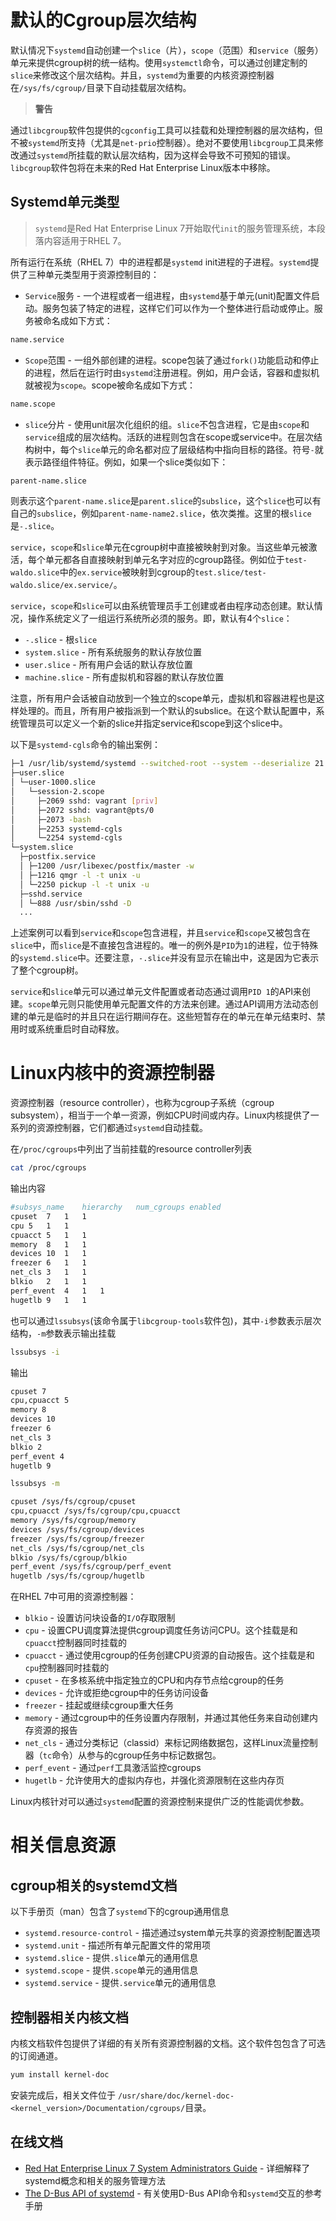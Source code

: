 # 默认的Cgroup层次结构

默认情况下`systemd`自动创建一个`slice`（片），`scope`（范围）和`service`（服务）单元来提供cgroup树的统一结构。使用`systemctl`命令，可以通过创建定制的`slice`来修改这个层次结构。并且，`systemd`为重要的内核资源控制器在`/sys/fs/cgroup/`目录下自动挂载层次结构。

> **警告**

通过`libcgroup`软件包提供的`cgconfig`工具可以挂载和处理控制器的层次结构，但不被`systemd`所支持（尤其是`net-prio`控制器）。绝对不要使用`libcgroup`工具来修改通过`systemd`所挂载的默认层次结构，因为这样会导致不可预知的错误。`libcgroup`软件包将在未来的Red Hat Enterprise Linux版本中移除。

## Systemd单元类型

> `systemd`是Red Hat Enterprise Linux 7开始取代`init`的服务管理系统，本段落内容适用于RHEL 7。

所有运行在系统（RHEL 7）中的进程都是`systemd` init进程的子进程。`systemd`提供了三种单元类型用于资源控制目的：

* `Service`服务 - 一个进程或者一组进程，由`systemd`基于单元(unit)配置文件启动。服务包装了特定的进程，这样它们可以作为一个整体进行启动或停止。服务被命名成如下方式：

```bash
name.service
```

* `Scope`范围 - 一组外部创建的进程。scope包装了通过`fork()`功能启动和停止的进程，然后在运行时由`systemd`注册进程。例如，用户会话，容器和虚拟机就被视为`scope`。scope被命名成如下方式：

```bash
name.scope
```

* `slice`分片 - 使用unit层次化组织的组。`slice`不包含进程，它是由`scope`和`service`组成的层次结构。活跃的进程则包含在scope或service中。在层次结构树中，每个`slice`单元的命名都对应了层级结构中指向目标的路径。符号`-`就表示路径组件特征。例如，如果一个slice类似如下：

```bash
parent-name.slice
```

则表示这个`parent-name.slice`是`parent.slice`的`subslice`，这个`slice`也可以有自己的`subslice`，例如`parent-name-name2.slice`，依次类推。这里的根`slice`是`-.slice`。

`service`，`scope`和`slice`单元在cgroup树中直接被映射到对象。当这些单元被激活，每个单元都各自直接映射到单元名字对应的cgroup路径。例如位于`test-waldo.slice`中的`ex.service`被映射到cgroup的`test.slice/test-waldo.slice/ex.service/`。

`service`，`scope`和`slice`可以由系统管理员手工创建或者由程序动态创建。默认情况，操作系统定义了一组运行系统所必须的服务。即，默认有4个`slice`：

* `-.slice` - 根`slice`
* `system.slice` - 所有系统服务的默认存放位置
* `user.slice` - 所有用户会话的默认存放位置
* `machine.slice` - 所有虚拟机和容器的默认存放位置

注意，所有用户会话被自动放到一个独立的scope单元，虚拟机和容器进程也是这样处理的。而且，所有用户被指派到一个默认的subslice。在这个默认配置中，系统管理员可以定义一个新的slice并指定service和scope到这个slice中。

以下是`systemd-cgls`命令的输出案例：

```bash
├─1 /usr/lib/systemd/systemd --switched-root --system --deserialize 21
├─user.slice
│ └─user-1000.slice
│   └─session-2.scope
│     ├─2069 sshd: vagrant [priv]
│     ├─2072 sshd: vagrant@pts/0
│     ├─2073 -bash
│     ├─2253 systemd-cgls
│     └─2254 systemd-cgls
└─system.slice
  ├─postfix.service
  │ ├─1200 /usr/libexec/postfix/master -w
  │ ├─1216 qmgr -l -t unix -u
  │ └─2250 pickup -l -t unix -u
  ├─sshd.service
  │ └─888 /usr/sbin/sshd -D
  ...
```

上述案例可以看到`service`和`scope`包含进程，并且`service`和`scope`又被包含在`slice`中，而`slice`是不直接包含进程的。唯一的例外是`PID`为`1`的进程，位于特殊的`systemd.slice`中。还要注意，`-.slice`并没有显示在输出中，这是因为它表示了整个cgroup树。

`service`和`slice`单元可以通过单元文件配置或者动态通过调用`PID 1`的API来创建。`scope`单元则只能使用单元配置文件的方法来创建。通过API调用方法动态创建的单元是临时的并且只在运行期间存在。这些短暂存在的单元在单元结束时、禁用时或系统重启时自动释放。

# Linux内核中的资源控制器

资源控制器（resource controller），也称为cgroup子系统（cgroup subsystem），相当于一个单一资源，例如CPU时间或内存。Linux内核提供了一系列的资源控制器，它们都通过`systemd`自动挂载。

在`/proc/cgroups`中列出了当前挂载的resource controller列表

```bash
cat /proc/cgroups
```

输出内容

```bash
#subsys_name	hierarchy	num_cgroups	enabled
cpuset	7	1	1
cpu	5	1	1
cpuacct	5	1	1
memory	8	1	1
devices	10	1	1
freezer	6	1	1
net_cls	3	1	1
blkio	2	1	1
perf_event	4	1	1
hugetlb	9	1	1
```

也可以通过`lssubsys`(该命令属于`libcgroup-tools`软件包)，其中`-i`参数表示层次结构，`-m`参数表示输出挂载

```bash
lssubsys -i
```

输出

```bash
cpuset 7
cpu,cpuacct 5
memory 8
devices 10
freezer 6
net_cls 3
blkio 2
perf_event 4
hugetlb 9
```

```bash
lssubsys -m
```

```bash
cpuset /sys/fs/cgroup/cpuset
cpu,cpuacct /sys/fs/cgroup/cpu,cpuacct
memory /sys/fs/cgroup/memory
devices /sys/fs/cgroup/devices
freezer /sys/fs/cgroup/freezer
net_cls /sys/fs/cgroup/net_cls
blkio /sys/fs/cgroup/blkio
perf_event /sys/fs/cgroup/perf_event
hugetlb /sys/fs/cgroup/hugetlb
```

在RHEL 7中可用的资源控制器：

* `blkio` - 设置访问块设备的`I/O`存取限制
* `cpu` - 设置CPU调度算法提供cgroup调度任务访问CPU。这个挂载是和`cpuacct`控制器同时挂载的
* `cpuacct` - 通过使用cgroup的任务创建CPU资源的自动报告。这个挂载是和`cpu`控制器同时挂载的
* `cpuset` - 在多核系统中指定独立的CPU和内存节点给cgroup的任务
* `devices` - 允许或拒绝cgroup中的任务访问设备
* `freezer` - 挂起或继续cgroup重大任务
* `memory` - 通过cgroup中的任务设置内存限制，并通过其他任务来自动创建内存资源的报告
* `net_cls` - 通过分类标记（classid）来标记网络数据包，这样Linux流量控制器（`tc`命令）从参与的cgroup任务中标记数据包。
* `perf_event` - 通过`perf`工具激活监控cgroups
* `hugetlb` - 允许使用大的虚拟内存也，并强化资源限制在这些内存页

Linux内核针对可以通过`systemd`配置的资源控制来提供广泛的性能调优参数。

# 相关信息资源

## cgroup相关的systemd文档

以下手册页（man）包含了`systemd`下的cgroup通用信息

* `systemd.resource-control` - 描述通过system单元共享的资源控制配置选项
* `systemd.unit` - 描述所有单元配置文件的常用项
* `systemd.slice` - 提供`.slice`单元的通用信息
* `systemd.scope` - 提供`.scope`单元的通用信息
* `systemd.service` - 提供`.service`单元的通用信息

## 控制器相关内核文档

内核文档软件包提供了详细的有关所有资源控制器的文档。这个软件包包含了可选的订阅通道。

```bash
yum install kernel-doc
```

安装完成后，相关文件位于 `/usr/share/doc/kernel-doc-<kernel_version>/Documentation/cgroups/`目录。

## 在线文档

* [Red Hat Enterprise Linux 7 System Administrators Guide](https://access.redhat.com/documentation/en-US/Red_Hat_Enterprise_Linux/7/html/System_Administrators_Guide/index.html) - 详细解释了systemd概念和相关的服务管理方法
* [The D-Bus API of systemd](https://www.freedesktop.org/wiki/Software/systemd/dbus/) - 有关使用D-Bus API命令和`systemd`交互的参考手册